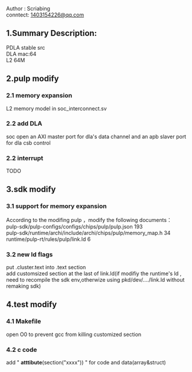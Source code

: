 Author : Scriabing   
conntect: 1403154226@qq.com


## 1.Summary Description:
PDLA stable src  
DLA mac:64  
L2 64M  

## 2.pulp modify
### 2.1 memory expansion
L2 memory model in soc_interconnect.sv

### 2.2 add DLA
soc open an AXI master port for dla's data channel and an apb slaver port for dla csb control


### 2.2 interrupt
TODO


## 3.sdk modify
### 3.1 support for memory expansion
According to the modifing pulp ，modify the following documents：  
pulp-sdk/pulp-configs/configs/chips/pulp/pulp.json 193  
pulp-sdk/runtime/archi/include/archi/chips/pulp/memory_map.h 34  
runtime/pulp-rt/rules/pulp/link.ld 6  

### 3.2 new ld flags
put .cluster.text into .text section  
add customsized section at the last of link.ld(if modifiy the runtime's ld , need to recompile the sdk env,otherwize using  pkd/dev/..../link.ld without remaking sdk)


## 4.test modify
### 4.1 Makefile
open O0 to prevent gcc from killing customized section

### 4.2 c code
add " __atttibute__(section("xxxx")) " for code and data(array&struct)
